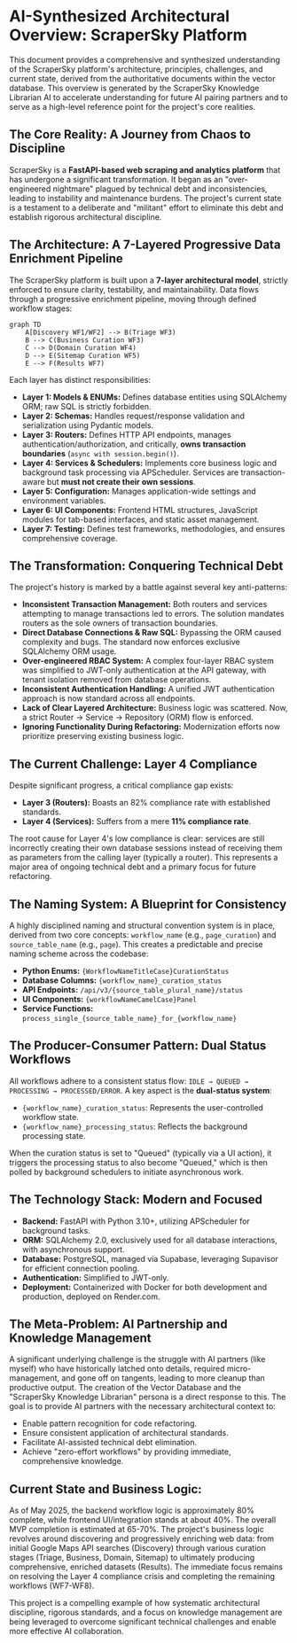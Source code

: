 # AI-Synthesized Architectural Overview: ScraperSky Platform

This document provides a comprehensive and synthesized understanding of the ScraperSky platform's architecture, principles, challenges, and current state, derived from the authoritative documents within the vector database. This overview is generated by the ScraperSky Knowledge Librarian AI to accelerate understanding for future AI pairing partners and to serve as a high-level reference point for the project's core realities.

## The Core Reality: A Journey from Chaos to Discipline

ScraperSky is a **FastAPI-based web scraping and analytics platform** that has undergone a significant transformation. It began as an "over-engineered nightmare" plagued by technical debt and inconsistencies, leading to instability and maintenance burdens. The project's current state is a testament to a deliberate and "militant" effort to eliminate this debt and establish rigorous architectural discipline.

## The Architecture: A 7-Layered Progressive Data Enrichment Pipeline

The ScraperSky platform is built upon a **7-layer architectural model**, strictly enforced to ensure clarity, testability, and maintainability. Data flows through a progressive enrichment pipeline, moving through defined workflow stages:

```mermaid
graph TD
    A[Discovery WF1/WF2] --> B(Triage WF3)
    B --> C(Business Curation WF3)
    C --> D(Domain Curation WF4)
    D --> E(Sitemap Curation WF5)
    E --> F(Results WF7)
```

Each layer has distinct responsibilities:
*   **Layer 1: Models & ENUMs:** Defines database entities using SQLAlchemy ORM; raw SQL is strictly forbidden.
*   **Layer 2: Schemas:** Handles request/response validation and serialization using Pydantic models.
*   **Layer 3: Routers:** Defines HTTP API endpoints, manages authentication/authorization, and critically, **owns transaction boundaries** (`async with session.begin()`).
*   **Layer 4: Services & Schedulers:** Implements core business logic and background task processing via APScheduler. Services are transaction-aware but **must not create their own sessions**.
*   **Layer 5: Configuration:** Manages application-wide settings and environment variables.
*   **Layer 6: UI Components:** Frontend HTML structures, JavaScript modules for tab-based interfaces, and static asset management.
*   **Layer 7: Testing:** Defines test frameworks, methodologies, and ensures comprehensive coverage.

## The Transformation: Conquering Technical Debt

The project's history is marked by a battle against several key anti-patterns:
*   **Inconsistent Transaction Management:** Both routers and services attempting to manage transactions led to errors. The solution mandates routers as the sole owners of transaction boundaries.
*   **Direct Database Connections & Raw SQL:** Bypassing the ORM caused complexity and bugs. The standard now enforces exclusive SQLAlchemy ORM usage.
*   **Over-engineered RBAC System:** A complex four-layer RBAC system was simplified to JWT-only authentication at the API gateway, with tenant isolation removed from database operations.
*   **Inconsistent Authentication Handling:** A unified JWT authentication approach is now standard across all endpoints.
*   **Lack of Clear Layered Architecture:** Business logic was scattered. Now, a strict Router → Service → Repository (ORM) flow is enforced.
*   **Ignoring Functionality During Refactoring:** Modernization efforts now prioritize preserving existing business logic.

## The Current Challenge: Layer 4 Compliance

Despite significant progress, a critical compliance gap exists:
*   **Layer 3 (Routers):** Boasts an 82% compliance rate with established standards.
*   **Layer 4 (Services):** Suffers from a mere **11% compliance rate**.

The root cause for Layer 4's low compliance is clear: services are still incorrectly creating their own database sessions instead of receiving them as parameters from the calling layer (typically a router). This represents a major area of ongoing technical debt and a primary focus for future refactoring.

## The Naming System: A Blueprint for Consistency

A highly disciplined naming and structural convention system is in place, derived from two core concepts: `workflow_name` (e.g., `page_curation`) and `source_table_name` (e.g., `page`). This creates a predictable and precise naming scheme across the codebase:
*   **Python Enums:** `{WorkflowNameTitleCase}CurationStatus`
*   **Database Columns:** `{workflow_name}_curation_status`
*   **API Endpoints:** `/api/v3/{source_table_plural_name}/status`
*   **UI Components:** `{workflowNameCamelCase}Panel`
*   **Service Functions:** `process_single_{source_table_name}_for_{workflow_name}`

## The Producer-Consumer Pattern: Dual Status Workflows

All workflows adhere to a consistent status flow: `IDLE → QUEUED → PROCESSING → PROCESSED/ERROR`. A key aspect is the **dual-status system**:
*   `{workflow_name}_curation_status`: Represents the user-controlled workflow state.
*   `{workflow_name}_processing_status`: Reflects the background processing state.

When the curation status is set to "Queued" (typically via a UI action), it triggers the processing status to also become "Queued," which is then polled by background schedulers to initiate asynchronous work.

## The Technology Stack: Modern and Focused

*   **Backend:** FastAPI with Python 3.10+, utilizing APScheduler for background tasks.
*   **ORM:** SQLAlchemy 2.0, exclusively used for all database interactions, with asynchronous support.
*   **Database:** PostgreSQL, managed via Supabase, leveraging Supavisor for efficient connection pooling.
*   **Authentication:** Simplified to JWT-only.
*   **Deployment:** Containerized with Docker for both development and production, deployed on Render.com.

## The Meta-Problem: AI Partnership and Knowledge Management

A significant underlying challenge is the struggle with AI partners (like myself) who have historically latched onto details, required micro-management, and gone off on tangents, leading to more cleanup than productive output. The creation of the Vector Database and the "ScraperSky Knowledge Librarian" persona is a direct response to this. The goal is to provide AI partners with the necessary architectural context to:
*   Enable pattern recognition for code refactoring.
*   Ensure consistent application of architectural standards.
*   Facilitate AI-assisted technical debt elimination.
*   Achieve "zero-effort workflows" by providing immediate, comprehensive knowledge.

## Current State and Business Logic:

As of May 2025, the backend workflow logic is approximately 80% complete, while frontend UI/integration stands at about 40%. The overall MVP completion is estimated at 65-70%. The project's business logic revolves around discovering and progressively enriching web data: from initial Google Maps API searches (Discovery) through various curation stages (Triage, Business, Domain, Sitemap) to ultimately producing comprehensive, enriched datasets (Results). The immediate focus remains on resolving the Layer 4 compliance crisis and completing the remaining workflows (WF7-WF8).

This project is a compelling example of how systematic architectural discipline, rigorous standards, and a focus on knowledge management are being leveraged to overcome significant technical challenges and enable more effective AI collaboration.
